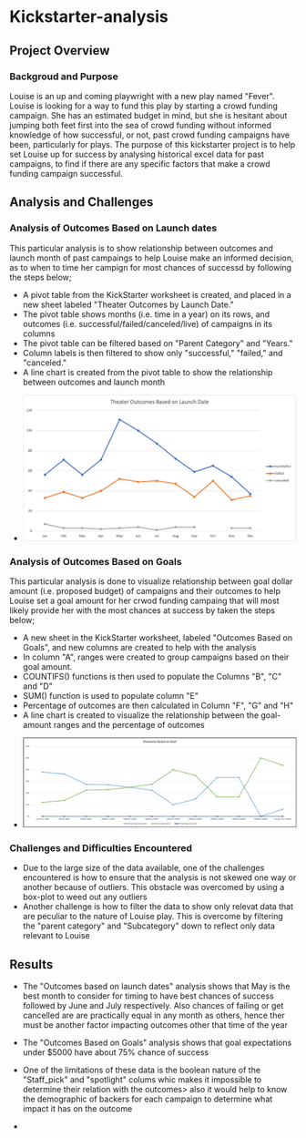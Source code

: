 # Kickstarter-analysis
## Project Overview
### Backgroud and Purpose
Louise is an up and coming playwright with a new play named "Fever". Louise is looking for a way to fund this play by starting a crowd funding campaign.
She has an estimated budget in mind, but she is hesitant about jumping both feet first into the sea of crowd funding without informed knowledge of how successful, or not, past crowd funding campaigns have been, particularly for plays.
The purpose of this kickstarter project is to help set Louise up for success by analysing historical excel data for past campaigns, to find if there are any specific factors that make a crowd funding campaign successful.
## Analysis and Challenges
### Analysis of Outcomes Based on Launch dates
This particular analysis is to show relationship between outcomes and launch month of past campaings to help Louise make an informed decision, as to when to time her campign for most chances of successd by following the steps below;
* A pivot table from the KickStarter worksheet is created, and placed in a new sheet labeled "Theater Outcomes by Launch Date."
* The pivot table shows months (i.e. time in a year) on its rows, and outcomes (i.e. successful/failed/canceled/live) of campaigns in its columns
* The pivot table can be filtered based on "Parent Category" and "Years."
* Column labels is then filtered to show only "successful," "failed," and "canceled."
* A line chart is created from the pivot table to show the relationship between outcomes and launch month

- ![Thearter_Outcome_vs_Launch](https://github.com/Omodayo/Kickstarter-analysis/blob/main/Theater_Outcome_vs_Launch.png)

### Analysis of Outcomes Based on Goals
This particular analysis is done to visualize relationship between goal dollar amount (i.e. proposed budget) of campaigns and their outcomes to help Louise set a goal amount for her crwod funding campaing that will most likely provide her with the most chances at success by taken the steps below;
* A new sheet in the KickStarter worksheet, labeled "Outcomes Based on Goals", and new columns are created to help with the analysis
* In column "A", ranges were created to  group campaigns based on their goal amount.
* COUNTIFS() functions is then used to populate the Columns "B", "C" and "D" 
* SUM() function is used to populate column "E"
* Percentage of outcomes are then calculated in Column "F", "G" and "H"
* A line chart is created to visualize the relationship between the goal-amount ranges and the percentage of outcomes

- ![Outcomes_vs_Goals](https://github.com/Omodayo/Kickstarter-analysis/blob/main/Outcomes_vs_Goals.png)

### Challenges and Difficulties Encountered
* Due to the large size of the data available, one of the challenges encountered is how to ensure that the analysis is not skewed one way or another because of outliers. This obstacle was overcomed by using a box-plot to weed out any outliers
* Another challenge is how to filter the data to show only relevat data that are peculiar to the nature of Louise play. This is overcome by filtering the "parent category"  and "Subcategory" down to reflect only data relevant to Louise
## Results
* The "Outcomes based on launch dates" analysis shows that May is the best month to consider for timing to have best chances of success followed by June and July respectively. Also chances of failing or get cancelled are are practically equal in any month as others, hence ther must be another factor impacting outcomes other that time of the year

* The "Outcomes Based on Goals" analysis shows that goal expectations under $5000 have about 75% chance of success

* One of the limitations of these data is the boolean nature of the "Staff_pick" and "spotlight" colums whic makes it impossible to determine their relation with the outcomes> also it would help to know the demographic of backers for each campaign to determine what impact it has on the outcome

*

